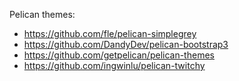 Pelican themes:
- https://github.com/fle/pelican-simplegrey
- https://github.com/DandyDev/pelican-bootstrap3
- https://github.com/getpelican/pelican-themes
- https://github.com/ingwinlu/pelican-twitchy
